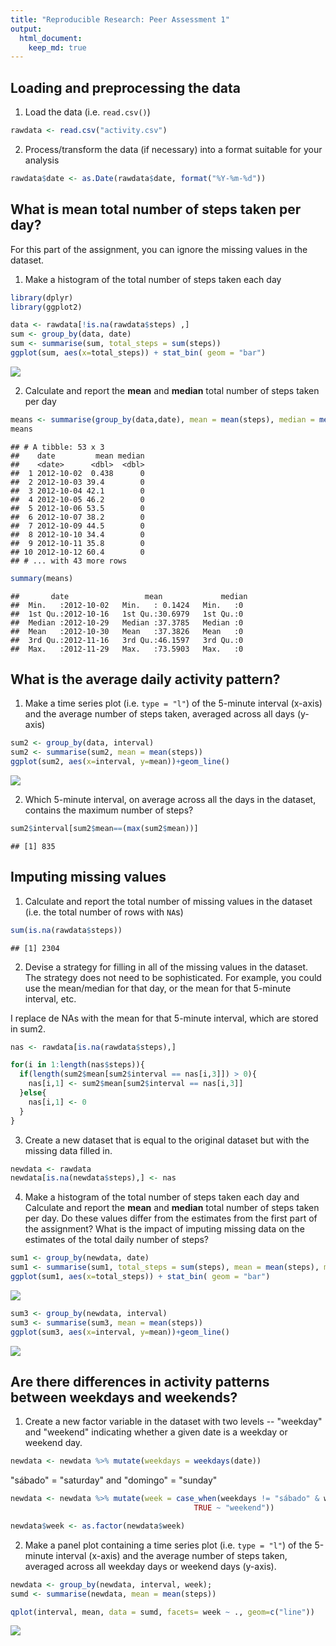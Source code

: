 ```yaml
---
title: "Reproducible Research: Peer Assessment 1"
output: 
  html_document:
    keep_md: true
---
```



## Loading and preprocessing the data
1. Load the data (i.e. `read.csv()`)


```r
rawdata <- read.csv("activity.csv")
```

2. Process/transform the data (if necessary) into a format suitable for your analysis


```r
rawdata$date <- as.Date(rawdata$date, format("%Y-%m-%d"))
```


## What is mean total number of steps taken per day?
For this part of the assignment, you can ignore the missing values in
the dataset.

1. Make a histogram of the total number of steps taken each day

```r
library(dplyr)
library(ggplot2)

data <- rawdata[!is.na(rawdata$steps) ,]
sum <- group_by(data, date)
sum <- summarise(sum, total_steps = sum(steps))
ggplot(sum, aes(x=total_steps)) + stat_bin( geom = "bar")
```

![](PA1_files/figure-html/unnamed-chunk-3-1.png)<!-- -->

2. Calculate and report the **mean** and **median** total number of steps taken per day

```r
means <- summarise(group_by(data,date), mean = mean(steps), median = median(steps))
means
```

```
## # A tibble: 53 x 3
##    date         mean median
##    <date>      <dbl>  <dbl>
##  1 2012-10-02  0.438      0
##  2 2012-10-03 39.4        0
##  3 2012-10-04 42.1        0
##  4 2012-10-05 46.2        0
##  5 2012-10-06 53.5        0
##  6 2012-10-07 38.2        0
##  7 2012-10-09 44.5        0
##  8 2012-10-10 34.4        0
##  9 2012-10-11 35.8        0
## 10 2012-10-12 60.4        0
## # ... with 43 more rows
```

```r
summary(means)
```

```
##       date                 mean             median 
##  Min.   :2012-10-02   Min.   : 0.1424   Min.   :0  
##  1st Qu.:2012-10-16   1st Qu.:30.6979   1st Qu.:0  
##  Median :2012-10-29   Median :37.3785   Median :0  
##  Mean   :2012-10-30   Mean   :37.3826   Mean   :0  
##  3rd Qu.:2012-11-16   3rd Qu.:46.1597   3rd Qu.:0  
##  Max.   :2012-11-29   Max.   :73.5903   Max.   :0
```

## What is the average daily activity pattern?

1. Make a time series plot (i.e. `type = "l"`) of the 5-minute interval (x-axis) and the average number of steps taken, averaged across all days (y-axis)


```r
sum2 <- group_by(data, interval)
sum2 <- summarise(sum2, mean = mean(steps))
ggplot(sum2, aes(x=interval, y=mean))+geom_line()
```

![](PA1_files/figure-html/unnamed-chunk-5-1.png)<!-- -->

2. Which 5-minute interval, on average across all the days in the dataset, contains the maximum number of steps?


```r
sum2$interval[sum2$mean==(max(sum2$mean))]
```

```
## [1] 835
```

## Imputing missing values

1. Calculate and report the total number of missing values in the dataset (i.e. the total number of rows with `NA`s)


```r
sum(is.na(rawdata$steps))
```

```
## [1] 2304
```

2. Devise a strategy for filling in all of the missing values in the dataset. The strategy does not need to be sophisticated. For example, you could use the mean/median for that day, or the mean for that 5-minute interval, etc.

I replace de NAs with the mean for that 5-minute interval, which are stored in sum2.



```r
nas <- rawdata[is.na(rawdata$steps),]

for(i in 1:length(nas$steps)){
  if(length(sum2$mean[sum2$interval == nas[i,3]]) > 0){
    nas[i,1] <- sum2$mean[sum2$interval == nas[i,3]]
  }else{
    nas[i,1] <- 0
  }
}
```

3. Create a new dataset that is equal to the original dataset but with the missing data filled in.


```r
newdata <- rawdata
newdata[is.na(newdata$steps),] <- nas
```

4. Make a histogram of the total number of steps taken each day and Calculate and report the **mean** and **median** total number of steps taken per day. Do these values differ from the estimates from the first part of the assignment? What is the impact of imputing missing data on the estimates of the total daily number of steps?


```r
sum1 <- group_by(newdata, date)
sum1 <- summarise(sum1, total_steps = sum(steps), mean = mean(steps), median = median(steps))
ggplot(sum1, aes(x=total_steps)) + stat_bin( geom = "bar")
```

![](PA1_files/figure-html/unnamed-chunk-10-1.png)<!-- -->

```r
sum3 <- group_by(newdata, interval)
sum3 <- summarise(sum3, mean = mean(steps))
ggplot(sum3, aes(x=interval, y=mean))+geom_line()
```

![](PA1_files/figure-html/unnamed-chunk-10-2.png)<!-- -->

## Are there differences in activity patterns between weekdays and weekends?

1. Create a new factor variable in the dataset with two levels -- "weekday" and "weekend" indicating whether a given date is a weekday or weekend day.


```r
newdata <- newdata %>% mutate(weekdays = weekdays(date))
```

"sábado" = "saturday" and "domingo" = "sunday"

```r
newdata <- newdata %>% mutate(week = case_when(weekdays != "sábado" & weekdays != "domingo" ~ "weekday",
                                         TRUE ~ "weekend"))

newdata$week <- as.factor(newdata$week)
```

2. Make a panel plot containing a time series plot (i.e. `type = "l"`) of the 5-minute interval (x-axis) and the average number of steps taken, averaged across all weekday days or weekend days (y-axis).


```r
newdata <- group_by(newdata, interval, week);
sumd <- summarise(newdata, mean = mean(steps))

qplot(interval, mean, data = sumd, facets= week ~ ., geom=c("line"))
```

![](PA1_files/figure-html/unnamed-chunk-13-1.png)<!-- -->
